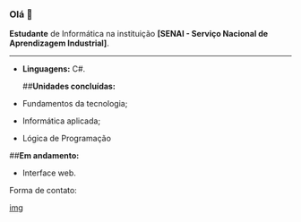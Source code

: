 ### Olá 👋

<b>Estudante</b> de Informática na instituição <b>[SENAI - Serviço Nacional de Aprendizagem Industrial]</b>.

<hr>

- <b>Linguagens:</b> C#.

  ##<b>Unidades concluídas:</b>
- Fundamentos da tecnologia;
- Informática aplicada; 
- Lógica de Programação
  
 ##<b>Em andamento:</b>
- Interface web.


Forma de contato:

<!--

Atualmente adquirindo novas skills com foco em desenvolvimento de sistemas em C# e .NET

- [x] C#

- [x] ~Fundamentos do C#~ 

-->









<!-- Para quem quiser, são esses os sites https://desenvolvedor.io/ e https://balta.io/ -->


<a href="https://instagram.com/sara_monteirox" target="_blank"> img

</br>


<!--
<div align="left">
  <a href="https://github.com/sarabtw">
  <img height="180em" src="https://github-readme-stats.vercel.app/api?username=sarabtw_icons=true&theme=graywhite&include_all_commits=true&count_private=true"/>
  <img height="180em" src="https://github-readme-stats.vercel.app/api/top-langs/?username=sarabtw&layout=compact&langs_count=7&theme=graywhite"/>
</div>
-->

<!--
**sarabtw/sarabtw** is a ✨ _special_ ✨ repository because its `README.md` (this file) appears on your GitHub profile.

Here are some ideas to get you started:

- 🔭 I’m currently working on ...
- 🌱 I’m currently learning ...
- 👯 I’m looking to collaborate on ...
- 🤔 I’m looking for help with ...
- 💬 Ask me about ...
- 📫 How to reach me: ...
- 😄 Pronouns: ...
- ⚡ Fun fact: ...
-->
